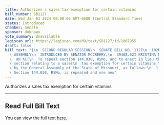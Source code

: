 ```yaml
---
title: Authorizes a sales tax exemption for certain vitamins
bill_number: SB1127
date: Wed Jan 03 2024 00:00:00 GMT-0600 (Central Standard Time)
status: Introduced
chamber: Senate
sponsor: Unknown
vote_summary: Unavailable
legiscan_url: https://legiscan.com/MO/text/SB1127/id/2867955
draft: false
bill_text: "|\n  SECOND REGULAR SESSION\n  SENATE BILL NO. 1127\n  102ND GENERA L\
  \ ASSEMBLY\n  INTRODUCED BY SENATOR MCCREERY.\n  3946S.02I KRISTINA MARTIN, Secretary\n\
  \  AN ACT\n  To repeal section 144.030, RSMo, and to enact in lieu thereof one new\
  \ section relating to a sales\n  tax exemption for certain vitamins.\n  Be it enacted\
  \ by the General Assembly of the State of Missouri, as follows:\n  1 Section A.\
  \ Section 144.030, RSMo, is repealed and one new"
---
```

Authorizes a sales tax exemption for certain vitamins

---

## Read Full Bill Text

You can view the full text [here](https://legiscan.com/MO/text/SB1127/id/2867955).
